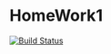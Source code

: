 # HomeWork1
[![Build Status](https://travis-ci.org/CrowAlcoholic/Lab1.svg?branch=master)](https://travis-ci.org/CrowAlcoholic/Lab1)
